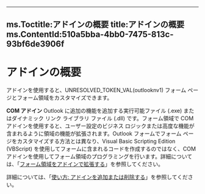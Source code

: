 

---
ms.Toctitle:アドインの概要
title:アドインの概要
ms.ContentId:510a5bba-4bb0-7475-813c-93bf6de3906f
---
# アドインの概要




アドインを使用すると、UNRESOLVED_TOKEN_VAL(outlooknv1) フォーム ページとフォーム領域をカスタマイズできます。



**COM アドイン** Outlook に追加の機能を追加する実行可能ファイル (.exe) またはダイナミック リンク ライブラリ ファイル (.dll) です。フォーム領域で COM アドインを使用すると、ユーザー設定のビジネス ロジックまたは高度な機能が含まれるように領域の機能が拡張されます。Outlook フォームでフォーム ページをカスタマイズする方法とは異なり、Visual Basic Scripting Edition (VBScript) を使用してフォームに含まれるコードを作成するのではなく、COM アドインを使用してフォーム領域のプログラミングを行います。詳細については、「[フォーム領域をアドインで拡張する](b1a28a20-a0b8-cc57-7672-da51ec8bb097.md)」を参照してください。



詳細については、「[使い方: アドインを追加または削除する](a3d7425b-014d-fedd-e1a7-7eb3069ae002.md)」を参照してください。


